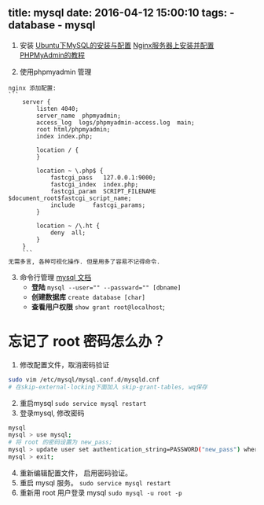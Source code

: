 title: mysql
date: 2016-04-12 15:00:10
tags: 
    - database 
    - mysql
---

1. 安装
[Ubuntu下MySQL的安装与配置][]
[Nginx服务器上安装并配置PHPMyAdmin的教程][]

2. 使用phpmyadmin 管理
<!--more-->
    nginx 添加配置:
    ```
        server {
            listen 4040;
            server_name  phpmyadmin;
            access_log  logs/phpmyadmin-access.log  main;
            root html/phpmyadmin;
            index index.php;

            location / {
            }

            location ~ \.php$ {
                fastcgi_pass   127.0.0.1:9000;                 
                fastcgi_index  index.php;
                fastcgi_param  SCRIPT_FILENAME  $document_root$fastcgi_script_name;
                include     fastcgi_params;
            }

            location ~ /\.ht {
                deny  all;
            }
        }
        ```
    无需多言, 各种可视化操作. 但是用多了容易不记得命令.
3. 命令行管理
    [mysql 文档][]
    + **登陆**
        `mysql --user="" --passward="" [dbname]`
    + **创建数据库**
        `create database [char]`
    + **查看用户权限**
        `show grant root@localhost`;

# 忘记了 root 密码怎么办？
1. 修改配置文件，取消密码验证
```bash
sudo vim /etc/mysql/mysql.conf.d/mysqld.cnf
# 在skip-external-locking下面加入 skip-grant-tables, wq保存
```
2. 重启mysql
`sudo service mysql restart`
3. 登录mysql, 修改密码
```bash
mysql
mysql > use mysql;
# 将 root 的密码设置为 new_pass;
mysql > update user set authentication_string=PASSWORD("new_pass") where user='root';
mysql > exit;
```
4. 重新编辑配置文件， 启用密码验证。
5. 重启 mysql 服务。
`sudo service mysql restart`
6. 重新用 root 用户登录 mysql
`sudo mysql -u root -p`


[Ubuntu下MySQL的安装与配置]:http://www.2cto.com/database/201401/273423.html
[Nginx服务器上安装并配置PHPMyAdmin的教程]: http://www.jb51.net/article/71208.htm
[mysql 文档]: http://dev.mysql.com/doc/refman/5.5/en/



